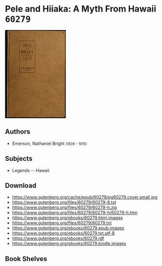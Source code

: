 # Pele and Hiiaka: A Myth From Hawaii <kbd>60279</kbd>

![](./cover.medium.jpg "")

## Authors


 - Emerson, Nathaniel Bright <small>(1839 - 1915)</small>

## Subjects


 - Legends -- Hawaii

## Download


 - https://www.gutenberg.org/cache/epub/60279/pg60279.cover.small.jpg
 - https://www.gutenberg.org/files/60279/60279-8.txt
 - https://www.gutenberg.org/files/60279/60279-h.zip
 - https://www.gutenberg.org/files/60279/60279-h/60279-h.htm
 - https://www.gutenberg.org/ebooks/60279.html.images
 - https://www.gutenberg.org/files/60279/60279.txt
 - https://www.gutenberg.org/ebooks/60279.epub.images
 - https://www.gutenberg.org/ebooks/60279.txt.utf-8
 - https://www.gutenberg.org/ebooks/60279.rdf
 - https://www.gutenberg.org/ebooks/60279.kindle.images

## Book Shelves



